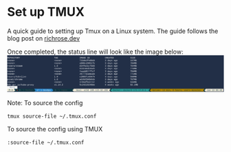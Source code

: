 # Set up TMUX

A quick guide to setting up Tmux on a Linux system.
The guide follows the blog post on [richrose.dev](https://richrose.dev/posts/linux/tmux/tmux-setup/)

Once completed, the status line will look like the image below:
![tmux statusline](https://github.com/rosera/machine-config/blob/master/images/tmux-statusbar.png "Tmux statusbar")


Note:
To source the config

```
tmux source-file ~/.tmux.conf
```

To source the config using TMUX
```
:source-file ~/.tmux.conf
```
